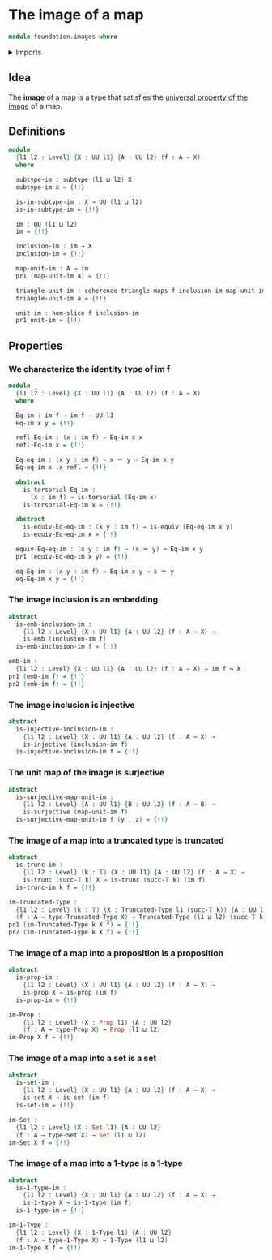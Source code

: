 # The image of a map

```agda
module foundation.images where
```

<details><summary>Imports</summary>

```agda
open import foundation.dependent-pair-types
open import foundation.function-types
open import foundation.fundamental-theorem-of-identity-types
open import foundation.propositional-truncations
open import foundation.slice
open import foundation.subtype-identity-principle
open import foundation.surjective-maps
open import foundation.universe-levels

open import foundation-core.1-types
open import foundation-core.commuting-triangles-of-maps
open import foundation-core.contractible-types
open import foundation-core.embeddings
open import foundation-core.equivalences
open import foundation-core.fibers-of-maps
open import foundation-core.identity-types
open import foundation-core.injective-maps
open import foundation-core.propositions
open import foundation-core.sets
open import foundation-core.subtypes
open import foundation-core.torsorial-type-families
open import foundation-core.truncated-types
open import foundation-core.truncation-levels
```

</details>

## Idea

The **image** of a map is a type that satisfies the
[universal property of the image](foundation.universal-property-image.md) of a
map.

## Definitions

```agda
module _
  {l1 l2 : Level} {X : UU l1} {A : UU l2} (f : A → X)
  where

  subtype-im : subtype (l1 ⊔ l2) X
  subtype-im x = {!!}

  is-in-subtype-im : X → UU (l1 ⊔ l2)
  is-in-subtype-im = {!!}

  im : UU (l1 ⊔ l2)
  im = {!!}

  inclusion-im : im → X
  inclusion-im = {!!}

  map-unit-im : A → im
  pr1 (map-unit-im a) = {!!}

  triangle-unit-im : coherence-triangle-maps f inclusion-im map-unit-im
  triangle-unit-im a = {!!}

  unit-im : hom-slice f inclusion-im
  pr1 unit-im = {!!}
```

## Properties

### We characterize the identity type of im f

```agda
module _
  {l1 l2 : Level} {X : UU l1} {A : UU l2} (f : A → X)
  where

  Eq-im : im f → im f → UU l1
  Eq-im x y = {!!}

  refl-Eq-im : (x : im f) → Eq-im x x
  refl-Eq-im x = {!!}

  Eq-eq-im : (x y : im f) → x ＝ y → Eq-im x y
  Eq-eq-im x .x refl = {!!}

  abstract
    is-torsorial-Eq-im :
      (x : im f) → is-torsorial (Eq-im x)
    is-torsorial-Eq-im x = {!!}

  abstract
    is-equiv-Eq-eq-im : (x y : im f) → is-equiv (Eq-eq-im x y)
    is-equiv-Eq-eq-im x = {!!}

  equiv-Eq-eq-im : (x y : im f) → (x ＝ y) ≃ Eq-im x y
  pr1 (equiv-Eq-eq-im x y) = {!!}

  eq-Eq-im : (x y : im f) → Eq-im x y → x ＝ y
  eq-Eq-im x y = {!!}
```

### The image inclusion is an embedding

```agda
abstract
  is-emb-inclusion-im :
    {l1 l2 : Level} {X : UU l1} {A : UU l2} (f : A → X) →
    is-emb (inclusion-im f)
  is-emb-inclusion-im f = {!!}

emb-im :
  {l1 l2 : Level} {X : UU l1} {A : UU l2} (f : A → X) → im f ↪ X
pr1 (emb-im f) = {!!}
pr2 (emb-im f) = {!!}
```

### The image inclusion is injective

```agda
abstract
  is-injective-inclusion-im :
    {l1 l2 : Level} {X : UU l1} {A : UU l2} (f : A → X) →
    is-injective (inclusion-im f)
  is-injective-inclusion-im f = {!!}
```

### The unit map of the image is surjective

```agda
abstract
  is-surjective-map-unit-im :
    {l1 l2 : Level} {A : UU l1} {B : UU l2} (f : A → B) →
    is-surjective (map-unit-im f)
  is-surjective-map-unit-im f (y , z) = {!!}
```

### The image of a map into a truncated type is truncated

```agda
abstract
  is-trunc-im :
    {l1 l2 : Level} (k : 𝕋) {X : UU l1} {A : UU l2} (f : A → X) →
    is-trunc (succ-𝕋 k) X → is-trunc (succ-𝕋 k) (im f)
  is-trunc-im k f = {!!}

im-Truncated-Type :
  {l1 l2 : Level} (k : 𝕋) (X : Truncated-Type l1 (succ-𝕋 k)) {A : UU l2}
  (f : A → type-Truncated-Type X) → Truncated-Type (l1 ⊔ l2) (succ-𝕋 k)
pr1 (im-Truncated-Type k X f) = {!!}
pr2 (im-Truncated-Type k X f) = {!!}
```

### The image of a map into a proposition is a proposition

```agda
abstract
  is-prop-im :
    {l1 l2 : Level} {X : UU l1} {A : UU l2} (f : A → X) →
    is-prop X → is-prop (im f)
  is-prop-im = {!!}

im-Prop :
    {l1 l2 : Level} (X : Prop l1) {A : UU l2}
    (f : A → type-Prop X) → Prop (l1 ⊔ l2)
im-Prop X f = {!!}
```

### The image of a map into a set is a set

```agda
abstract
  is-set-im :
    {l1 l2 : Level} {X : UU l1} {A : UU l2} (f : A → X) →
    is-set X → is-set (im f)
  is-set-im = {!!}

im-Set :
  {l1 l2 : Level} (X : Set l1) {A : UU l2}
  (f : A → type-Set X) → Set (l1 ⊔ l2)
im-Set X f = {!!}
```

### The image of a map into a 1-type is a 1-type

```agda
abstract
  is-1-type-im :
    {l1 l2 : Level} {X : UU l1} {A : UU l2} (f : A → X) →
    is-1-type X → is-1-type (im f)
  is-1-type-im = {!!}

im-1-Type :
  {l1 l2 : Level} (X : 1-Type l1) {A : UU l2}
  (f : A → type-1-Type X) → 1-Type (l1 ⊔ l2)
im-1-Type X f = {!!}
```

